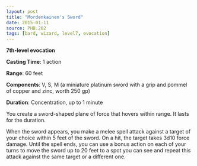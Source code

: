 ```yaml
---
layout: post
title: "Mordenkainen's Sword"
date: 2015-01-11
source: PHB.262
tags: [bard, wizard, level7, evocation]
---
```


**7th-level evocation**

**Casting Time**: 1 action

**Range**: 60 feet

**Components**: V, S, M (a miniature platinum sword with a grip and pommel of copper and zinc, worth 250 gp)

**Duration**: Concentration, up to 1 minute

You create a sword-shaped plane of force that hovers within range. It lasts for the duration.

When the sword appears, you make a melee spell attack against a target of your choice within 5 feet of the sword. On a hit, the target takes 3d10 force damage. Until the spell ends, you can use a bonus action on each of your turns to move the sword up to 20 feet to a spot you can see and repeat this attack against the same target or a different one.
